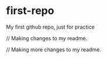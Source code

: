 # first-repo
 My first github repo, just for practice

// Making changes to my readme.

// Making more changes to my readme.
